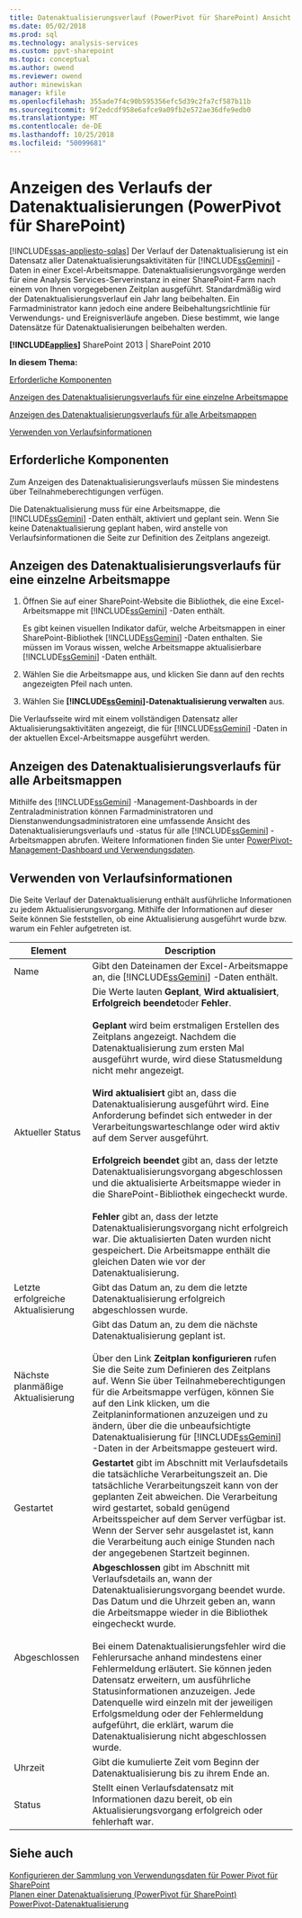 ```yaml
---
title: Datenaktualisierungsverlauf (PowerPivot für SharePoint) Ansicht | Microsoft-Dokumentation
ms.date: 05/02/2018
ms.prod: sql
ms.technology: analysis-services
ms.custom: ppvt-sharepoint
ms.topic: conceptual
ms.author: owend
ms.reviewer: owend
author: minewiskan
manager: kfile
ms.openlocfilehash: 355ade7f4c90b595356efc5d39c2fa7cf587b11b
ms.sourcegitcommit: 9f2edcdf958e6afce9a09fb2e572ae36dfe9edb0
ms.translationtype: MT
ms.contentlocale: de-DE
ms.lasthandoff: 10/25/2018
ms.locfileid: "50099681"
---
```

# <a name="view-data-refresh-history-power-pivot-for-sharepoint"></a>Anzeigen des Verlaufs der Datenaktualisierungen (PowerPivot für SharePoint)
[!INCLUDE[ssas-appliesto-sqlas](../../includes/ssas-appliesto-sqlas.md)]
  Der Verlauf der Datenaktualisierung ist ein Datensatz aller Datenaktualisierungsaktivitäten für [!INCLUDE[ssGemini](../../includes/ssgemini-md.md)] -Daten in einer Excel-Arbeitsmappe. Datenaktualisierungsvorgänge werden für eine Analysis Services-Serverinstanz in einer SharePoint-Farm nach einem von Ihnen vorgegebenen Zeitplan ausgeführt. Standardmäßig wird der Datenaktualisierungsverlauf ein Jahr lang beibehalten. Ein Farmadministrator kann jedoch eine andere Beibehaltungsrichtlinie für Verwendungs- und Ereignisverläufe angeben. Diese bestimmt, wie lange Datensätze für Datenaktualisierungen beibehalten werden.  
  
 **[!INCLUDE[applies](../../includes/applies-md.md)]**  SharePoint 2013 | SharePoint 2010  
  
 **In diesem Thema:**  
  
 [Erforderliche Komponenten](#prereq)  
  
 [Anzeigen des Datenaktualisierungsverlaufs für eine einzelne Arbeitsmappe](#viewhistory)  
  
 [Anzeigen des Datenaktualisierungsverlaufs für alle Arbeitsmappen](#viewITOps)  
  
 [Verwenden von Verlaufsinformationen](#pageelements)  
  
##  <a name="prereq"></a> Erforderliche Komponenten  
 Zum Anzeigen des Datenaktualisierungsverlaufs müssen Sie mindestens über Teilnahmeberechtigungen verfügen.  
  
 Die Datenaktualisierung muss für eine Arbeitsmappe, die [!INCLUDE[ssGemini](../../includes/ssgemini-md.md)] -Daten enthält, aktiviert und geplant sein. Wenn Sie keine Datenaktualisierung geplant haben, wird anstelle von Verlaufsinformationen die Seite zur Definition des Zeitplans angezeigt.  
  
##  <a name="viewhistory"></a> Anzeigen des Datenaktualisierungsverlaufs für eine einzelne Arbeitsmappe  
  
1.  Öffnen Sie auf einer SharePoint-Website die Bibliothek, die eine Excel-Arbeitsmappe mit [!INCLUDE[ssGemini](../../includes/ssgemini-md.md)] -Daten enthält.  
  
     Es gibt keinen visuellen Indikator dafür, welche Arbeitsmappen in einer SharePoint-Bibliothek [!INCLUDE[ssGemini](../../includes/ssgemini-md.md)] -Daten enthalten. Sie müssen im Voraus wissen, welche Arbeitsmappe aktualisierbare [!INCLUDE[ssGemini](../../includes/ssgemini-md.md)] -Daten enthält.  
  
2.  Wählen Sie die Arbeitsmappe aus, und klicken Sie dann auf den rechts angezeigten Pfeil nach unten.  
  
3.  Wählen Sie **[!INCLUDE[ssGemini](../../includes/ssgemini-md.md)]-Datenaktualisierung verwalten** aus.  
  
 Die Verlaufsseite wird mit einem vollständigen Datensatz aller Aktualisierungsaktivitäten angezeigt, die für [!INCLUDE[ssGemini](../../includes/ssgemini-md.md)] -Daten in der aktuellen Excel-Arbeitsmappe ausgeführt werden.  
  
##  <a name="viewITOps"></a> Anzeigen des Datenaktualisierungsverlaufs für alle Arbeitsmappen  
 Mithilfe des [!INCLUDE[ssGemini](../../includes/ssgemini-md.md)] -Management-Dashboards in der Zentraladministration können Farmadministratoren und Dienstanwendungsadministratoren eine umfassende Ansicht des Datenaktualisierungsverlaufs und -status für alle [!INCLUDE[ssGemini](../../includes/ssgemini-md.md)] -Arbeitsmappen abrufen. Weitere Informationen finden Sie unter [PowerPivot-Management-Dashboard und Verwendungsdaten](../../analysis-services/power-pivot-sharepoint/power-pivot-management-dashboard-and-usage-data.md).  
  
##  <a name="pageelements"></a> Verwenden von Verlaufsinformationen  
 Die Seite Verlauf der Datenaktualisierung enthält ausführliche Informationen zu jedem Aktualisierungsvorgang. Mithilfe der Informationen auf dieser Seite können Sie feststellen, ob eine Aktualisierung ausgeführt wurde bzw. warum ein Fehler aufgetreten ist.  
  
|Element|Description|  
|----------|-----------------|  
|Name|Gibt den Dateinamen der Excel-Arbeitsmappe an, die [!INCLUDE[ssGemini](../../includes/ssgemini-md.md)] -Daten enthält.|  
|Aktueller Status|Die Werte lauten **Geplant**, **Wird aktualisiert**, **Erfolgreich beendet**oder **Fehler**.<br /><br /> **Geplant** wird beim erstmaligen Erstellen des Zeitplans angezeigt. Nachdem die Datenaktualisierung zum ersten Mal ausgeführt wurde, wird diese Statusmeldung nicht mehr angezeigt.<br /><br /> **Wird aktualisiert** gibt an, dass die Datenaktualisierung ausgeführt wird. Eine Anforderung befindet sich entweder in der Verarbeitungswarteschlange oder wird aktiv auf dem Server ausgeführt.<br /><br /> **Erfolgreich beendet** gibt an, dass der letzte Datenaktualisierungsvorgang abgeschlossen und die aktualisierte Arbeitsmappe wieder in die SharePoint-Bibliothek eingecheckt wurde.<br /><br /> **Fehler** gibt an, dass der letzte Datenaktualisierungsvorgang nicht erfolgreich war. Die aktualisierten Daten wurden nicht gespeichert. Die Arbeitsmappe enthält die gleichen Daten wie vor der Datenaktualisierung.|  
|Letzte erfolgreiche Aktualisierung|Gibt das Datum an, zu dem die letzte Datenaktualisierung erfolgreich abgeschlossen wurde.|  
|Nächste planmäßige Aktualisierung|Gibt das Datum an, zu dem die nächste Datenaktualisierung geplant ist.<br /><br /> Über den Link **Zeitplan konfigurieren** rufen Sie die Seite zum Definieren des Zeitplans auf. Wenn Sie über Teilnahmeberechtigungen für die Arbeitsmappe verfügen, können Sie auf den Link klicken, um die Zeitplaninformationen anzuzeigen und zu ändern, über die die unbeaufsichtigte Datenaktualisierung für [!INCLUDE[ssGemini](../../includes/ssgemini-md.md)] -Daten in der Arbeitsmappe gesteuert wird.|  
|Gestartet|**Gestartet** gibt im Abschnitt mit Verlaufsdetails die tatsächliche Verarbeitungszeit an. Die tatsächliche Verarbeitungszeit kann von der geplanten Zeit abweichen. Die Verarbeitung wird gestartet, sobald genügend Arbeitsspeicher auf dem Server verfügbar ist. Wenn der Server sehr ausgelastet ist, kann die Verarbeitung auch einige Stunden nach der angegebenen Startzeit beginnen.|  
|Abgeschlossen|**Abgeschlossen** gibt im Abschnitt mit Verlaufsdetails an, wann der Datenaktualisierungsvorgang beendet wurde. Das Datum und die Uhrzeit geben an, wann die Arbeitsmappe wieder in die Bibliothek eingecheckt wurde.<br /><br /> Bei einem Datenaktualisierungsfehler wird die Fehlerursache anhand mindestens einer Fehlermeldung erläutert. Sie können jeden Datensatz erweitern, um ausführliche Statusinformationen anzuzeigen. Jede Datenquelle wird einzeln mit der jeweiligen Erfolgsmeldung oder der Fehlermeldung aufgeführt, die erklärt, warum die Datenaktualisierung nicht abgeschlossen wurde.|  
|Uhrzeit|Gibt die kumulierte Zeit vom Beginn der Datenaktualisierung bis zu ihrem Ende an.|  
|Status|Stellt einen Verlaufsdatensatz mit Informationen dazu bereit, ob ein Aktualisierungsvorgang erfolgreich oder fehlerhaft war.|  
  
## <a name="see-also"></a>Siehe auch  
 [Konfigurieren der Sammlung von Verwendungsdaten für Power Pivot für SharePoint](../../analysis-services/power-pivot-sharepoint/configure-usage-data-collection-for-power-pivot-for-sharepoint.md)   
 [Planen einer Datenaktualisierung (PowerPivot für SharePoint)](http://msdn.microsoft.com/8571208f-6aae-4058-83c6-9f916f5e2f9b)   
 [PowerPivot-Datenaktualisierung](../../analysis-services/power-pivot-sharepoint/power-pivot-data-refresh.md)  
  
  
